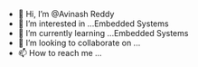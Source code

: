 - 👋 Hi, I’m @Avinash Reddy
- 👀 I’m interested in ...Embedded Systems
- 🌱 I’m currently learning ...Embedded Systems
- 💞️ I’m looking to collaborate on ...
- 📫 How to reach me ...

<!---
bnmar1/bnmar1 is a ✨ special ✨ repository because its `README.md` (this file) appears on your GitHub profile.
You can click the Preview link to take a look at your changes.
--->
